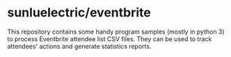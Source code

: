 # sunluelectric/eventbrite
This repository contains some handy program samples (mostly in python 3) to process Eventbrite attendee list CSV files. They can be used to track attendees' actions and generate statistics reports.
